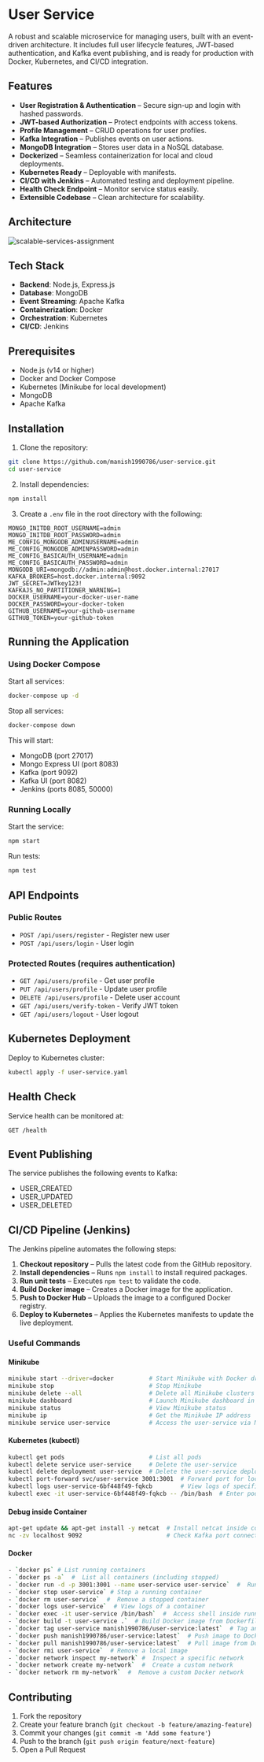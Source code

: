 # User Service

A robust and scalable microservice for managing users, built with an event-driven architecture. It includes full user lifecycle features, JWT-based authentication, and Kafka event publishing, and is ready for production with Docker, Kubernetes, and CI/CD integration.

## Features

- **User Registration & Authentication** – Secure sign-up and login with hashed passwords.
- **JWT-based Authorization** – Protect endpoints with access tokens.
- **Profile Management** – CRUD operations for user profiles.
- **Kafka Integration** – Publishes events on user actions.
- **MongoDB Integration** – Stores user data in a NoSQL database.
- **Dockerized** – Seamless containerization for local and cloud deployments.
- **Kubernetes Ready** – Deployable with manifests.
- **CI/CD with Jenkins** – Automated testing and deployment pipeline.
- **Health Check Endpoint** – Monitor service status easily.
- **Extensible Codebase** – Clean architecture for scalability.

## Architecture

![scalable-services-assignment](https://github.com/user-attachments/assets/ed02e02c-028e-4cba-84a3-96af69f50516)

## Tech Stack

- **Backend**: Node.js, Express.js
- **Database**: MongoDB
- **Event Streaming**: Apache Kafka
- **Containerization**: Docker
- **Orchestration**: Kubernetes
- **CI/CD**: Jenkins

## Prerequisites

- Node.js (v14 or higher)
- Docker and Docker Compose
- Kubernetes (Minikube for local development)
- MongoDB
- Apache Kafka

## Installation

1. Clone the repository:
```bash
git clone https://github.com/manish1990786/user-service.git
cd user-service
```

2. Install dependencies:
```bash
npm install
```

3. Create a `.env` file in the root directory with the following:
```env
MONGO_INITDB_ROOT_USERNAME=admin
MONGO_INITDB_ROOT_PASSWORD=admin
ME_CONFIG_MONGODB_ADMINUSERNAME=admin
ME_CONFIG_MONGODB_ADMINPASSWORD=admin
ME_CONFIG_BASICAUTH_USERNAME=admin
ME_CONFIG_BASICAUTH_PASSWORD=admin
MONGODB_URI=mongodb://admin:admin@host.docker.internal:27017
KAFKA_BROKERS=host.docker.internal:9092
JWT_SECRET=JWTkey123!
KAFKAJS_NO_PARTITIONER_WARNING=1
DOCKER_USERNAME=your-docker-user-name
DOCKER_PASSWORD=your-docker-token
GITHUB_USERNAME=your-github-username
GITHUB_TOKEN=your-github-token
```

## Running the Application

### Using Docker Compose

Start all services:
```bash
docker-compose up -d
```

Stop all services:
```bash
docker-compose down
```

This will start:
- MongoDB (port 27017)
- Mongo Express UI (port 8083)
- Kafka (port 9092)
- Kafka UI (port 8082)
- Jenkins (ports 8085, 50000)

### Running Locally

Start the service:
```bash
npm start
```

Run tests:
```bash
npm test
```

## API Endpoints

### Public Routes
- `POST /api/users/register` - Register new user
- `POST /api/users/login` - User login

### Protected Routes (requires authentication)
- `GET /api/users/profile` - Get user profile
- `PUT /api/users/profile` - Update user profile
- `DELETE /api/users/profile` - Delete user account
- `GET /api/users/verify-token` - Verify JWT token
- `GET /api/users/logout` - User logout

## Kubernetes Deployment

Deploy to Kubernetes cluster:
```bash
kubectl apply -f user-service.yaml
```

## Health Check

Service health can be monitored at:
```
GET /health
```

## Event Publishing

The service publishes the following events to Kafka:
- USER_CREATED
- USER_UPDATED
- USER_DELETED

## CI/CD Pipeline (Jenkins)

The Jenkins pipeline automates the following steps:

1. **Checkout repository** – Pulls the latest code from the GitHub repository.
2. **Install dependencies** – Runs `npm install` to install required packages.
3. **Run unit tests** – Executes `npm test` to validate the code.
4. **Build Docker image** – Creates a Docker image for the application.
5. **Push to Docker Hub** – Uploads the image to a configured Docker registry.
6. **Deploy to Kubernetes** – Applies the Kubernetes manifests to update the live deployment.

### Useful Commands

#### Minikube

```bash
minikube start --driver=docker          # Start Minikube with Docker driver
minikube stop                           # Stop Minikube
minikube delete --all                   # Delete all Minikube clusters
minikube dashboard                      # Launch Minikube dashboard in browser
minikube status                         # View Minikube status
minikube ip                             # Get the Minikube IP address
minikube service user-service           # Access the user-service via Minikube
```


#### Kubernetes (kubectl)

```bash
kubectl get pods                        # List all pods
kubectl delete service user-service     # Delete the user-service
kubectl delete deployment user-service  # Delete the user-service deployment
kubectl port-forward svc/user-service 3001:3001  # Forward port for local access
kubectl logs user-service-6bf448f49-fqkcb        # View logs of specific pod
kubectl exec -it user-service-6bf448f49-fqkcb -- /bin/bash  # Enter pod shell
```

#### Debug inside Container

```bash
apt-get update && apt-get install -y netcat  # Install netcat inside container
nc -zv localhost 9092                        # Check Kafka port connectivity
```

#### Docker

```bash
- `docker ps` # List running containers  
- `docker ps -a`  #  List all containers (including stopped)  
- `docker run -d -p 3001:3001 --name user-service user-service`  #  Run a container in detached mode  
- `docker stop user-service` # Stop a running container  
- `docker rm user-service`  #  Remove a stopped container  
- `docker logs user-service`  # View logs of a container  
- `docker exec -it user-service /bin/bash`  #  Access shell inside running container
- `docker build -t user-service .`  # Build Docker image from Dockerfile  
- `docker tag user-service manish1990786/user-service:latest`  # Tag an image for Docker Hub  
- `docker push manish1990786/user-service:latest`  # Push image to Docker Hub  
- `docker pull manish1990786/user-service:latest`  # Pull image from Docker Hub  
- `docker rmi user-service`  # Remove a local image
- `docker network inspect my-network` #  Inspect a specific network  
- `docker network create my-network`  #  Create a custom network
- `docker network rm my-network`  #  Remove a custom Docker network
```

## Contributing

1. Fork the repository
2. Create your feature branch (`git checkout -b feature/amazing-feature`)
3. Commit your changes (`git commit -m 'Add some feature'`)
4. Push to the branch (`git push origin feature/next-feature`)
5. Open a Pull Request
